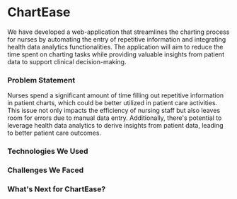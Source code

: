 # ChartEase
We have developed a web-application that streamlines the charting process for nurses by automating the entry of repetitive information and integrating health data analytics functionalities. The application will aim to reduce the time spent on charting tasks while providing valuable insights from patient data to support clinical decision-making.

### Problem Statement
Nurses spend a significant amount of time filling out repetitive information in patient charts, which could be better utilized in patient care activities. This issue not only impacts the efficiency of nursing staff but also leaves room for errors due to manual data entry. Additionally, there's potential to leverage health data analytics to derive insights from patient data, leading to better patient care outcomes.

### Technologies We Used

### Challenges We Faced

### What's Next for ChartEase?

